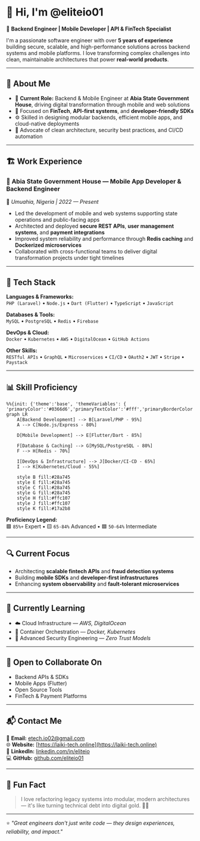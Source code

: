 # 👋 Hi, I'm **@eliteio01**

🎯 **Backend Engineer | Mobile Developer | API & FinTech Specialist**

I'm a passionate software engineer with over **5 years of experience** building secure, scalable, and high-performance solutions across backend systems and mobile platforms. I love transforming complex challenges into clean, maintainable architectures that power **real-world products**.

---

## 🧠 **About Me**

- 💼 **Current Role:** Backend & Mobile Engineer at **Abia State Government House**, driving digital transformation through mobile and web solutions
- 🧩 Focused on **FinTech**, **API-first systems**, and **developer-friendly SDKs**
- ⚙️ Skilled in designing modular backends, efficient mobile apps, and cloud-native deployments
- 🧱 Advocate of clean architecture, security best practices, and CI/CD automation

---

## 🏗️ **Work Experience**

### 💼 **Abia State Government House — Mobile App Developer & Backend Engineer**
📍 *Umuahia, Nigeria | 2022 — Present*

- Led the development of mobile and web systems supporting state operations and public-facing apps
- Architected and deployed **secure REST APIs**, **user management systems**, and **payment integrations**
- Improved system reliability and performance through **Redis caching** and **Dockerized microservices**
- Collaborated with cross-functional teams to deliver digital transformation projects under tight timelines

---

## 🚀 **Tech Stack**

**Languages & Frameworks:**  
`PHP (Laravel)` • `Node.js` • `Dart (Flutter)` • `TypeScript` • `JavaScript`

**Databases & Tools:**  
`MySQL` • `PostgreSQL` • `Redis` • `Firebase`

**DevOps & Cloud:**  
`Docker` • `Kubernetes` • `AWS` • `DigitalOcean` • `GitHub Actions`

**Other Skills:**  
`RESTful APIs` • `GraphQL` • `Microservices` • `CI/CD` • `OAuth2` • `JWT` • `Stripe` • `Paystack`

---

## 📊 **Skill Proficiency**

```mermaid
%%{init: {'theme':'base', 'themeVariables': { 'primaryColor':'#0366d6','primaryTextColor':'#fff','primaryBorderColor':'#0366d6','lineColor':'#6a737d','secondaryColor':'#f6f8fa','tertiaryColor':'#fff'}}}%%
graph LR
    A[Backend Development] --> B[Laravel/PHP - 95%]
    A --> C[Node.js/Express - 80%]
    
    D[Mobile Development] --> E[Flutter/Dart - 85%]
    
    F[Database & Caching] --> G[MySQL/PostgreSQL - 80%]
    F --> H[Redis - 70%]
    
    I[DevOps & Infrastructure] --> J[Docker/CI-CD - 65%]
    I --> K[Kubernetes/Cloud - 55%]
    
    style B fill:#28a745
    style E fill:#28a745
    style C fill:#28a745
    style G fill:#28a745
    style H fill:#ffc107
    style J fill:#ffc107
    style K fill:#17a2b8
```

**Proficiency Legend:**  
🟩 `85%+` Expert • 🟨 `65-84%` Advanced • 🟦 `50-64%` Intermediate

---

## 🔍 **Current Focus**

- Architecting **scalable fintech APIs** and **fraud detection systems**
- Building **mobile SDKs** and **developer-first infrastructures**
- Enhancing **system observability** and **fault-tolerant microservices**

---

## 🌱 **Currently Learning**

- ☁️ Cloud Infrastructure — *AWS, DigitalOcean*
- 🐳 Container Orchestration — *Docker, Kubernetes*
- 🔐 Advanced Security Engineering — *Zero Trust Models*

---

## 🤝 **Open to Collaborate On**

- Backend APIs & SDKs
- Mobile Apps (Flutter)
- Open Source Tools
- FinTech & Payment Platforms

---

## 📬 **Contact Me**

📧 **Email:** [etech.io02@gmail.com](mailto:etech.io02@gmail.com)  
🌐 **Website:** [https://laiki-tech.online](https://laiki-tech.online)  
💼 **LinkedIn:** [linkedin.com/in/eliteio](#)  
💻 **GitHub:** [github.com/eliteio01](https://github.com/eliteio01)

---

## 🧩 **Fun Fact**

> I love refactoring legacy systems into modular, modern architectures — it's like turning technical debt into digital gold. 🧠💡

---

⭐️ *"Great engineers don't just write code — they design experiences, reliability, and impact."*
